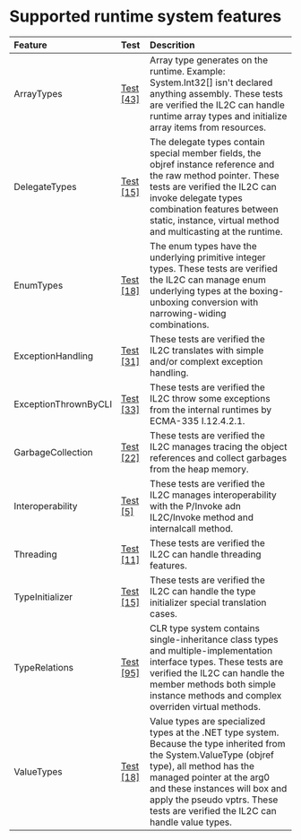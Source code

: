 # Supported runtime system features


Feature | Test | Descrition
|:---|:---|:---|
| ArrayTypes | [Test [43]](../tests/IL2C.Core.Test.Target/RuntimeSystems/ArrayTypes) | Array type generates on the runtime. Example: System.Int32[] isn't declared anything assembly. These tests are verified the IL2C can handle runtime array types and initialize array items from resources. |
| DelegateTypes | [Test [15]](../tests/IL2C.Core.Test.Target/RuntimeSystems/DelegateTypes) | The delegate types contain special member fields, the objref instance reference and the raw method pointer. These tests are verified the IL2C can invoke delegate types combination features between static, instance, virtual method and multicasting at the runtime. |
| EnumTypes | [Test [18]](../tests/IL2C.Core.Test.Target/RuntimeSystems/EnumTypes) | The enum types have the underlying primitive integer types. These tests are verified the IL2C can manage enum underlying types at the boxing-unboxing conversion with narrowing-widing combinations. |
| ExceptionHandling | [Test [31]](../tests/IL2C.Core.Test.Target/RuntimeSystems/ExceptionHandling) | These tests are verified the IL2C translates with simple and/or complext exception handling. |
| ExceptionThrownByCLI | [Test [33]](../tests/IL2C.Core.Test.Target/RuntimeSystems/ExceptionThrownByCLI) | These tests are verified the IL2C throw some exceptions from the internal runtimes by ECMA-335 I.12.4.2.1. |
| GarbageCollection | [Test [22]](../tests/IL2C.Core.Test.Target/RuntimeSystems/GarbageCollection) | These tests are verified the IL2C manages tracing the object references and collect garbages from the heap memory. |
| Interoperability | [Test [5]](../tests/IL2C.Core.Test.Target/RuntimeSystems/Interoperability) | These tests are verified the IL2C manages interoperability with the P/Invoke adn IL2C/Invoke method and internalcall method. |
| Threading | [Test [11]](../tests/IL2C.Core.Test.Target/RuntimeSystems/Threading) | These tests are verified the IL2C can handle threading features. |
| TypeInitializer | [Test [15]](../tests/IL2C.Core.Test.Target/RuntimeSystems/TypeInitializer) | These tests are verified the IL2C can handle the type initializer special translation cases. |
| TypeRelations | [Test [95]](../tests/IL2C.Core.Test.Target/RuntimeSystems/TypeRelations) | CLR type system contains single-inheritance class types and multiple-implementation interface types. These tests are verified the IL2C can handle the member methods both simple instance methods and complex overriden virtual methods. |
| ValueTypes | [Test [18]](../tests/IL2C.Core.Test.Target/RuntimeSystems/ValueTypes) | Value types are specialized types at the .NET type system. Because the type inherited from the System.ValueType (objref type), all method has the managed pointer at the arg0 and these instances will box and apply the pseudo vptrs. These tests are verified the IL2C can handle value types. |
